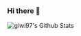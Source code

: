 ### Hi there 👋

<!--
**giwi97/giwi97** is a ✨ _special_ ✨ repository because its `README.md` (this file) appears on your GitHub profile.

Here are some ideas to get you started:

- 🔭 I’m currently working on ...
- 🌱 I’m currently learning ...
- 👯 I’m looking to collaborate on ...
- 🤔 I’m looking for help with ...
- 💬 Ask me about ...
- 📫 How to reach me: ...
- 😄 Pronouns: ...
- ⚡ Fun fact: ...
-->

<img align="left" alt="giwi97's Github Stats" src="https://github-readme-stats.vercel.app/api?username=giwi97&hide=prs,issues,contribs&show_icons=true&hide_border=true"/>
